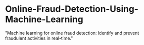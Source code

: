 # Online-Fraud-Detection-Using-Machine-Learning
"Machine learning for online fraud detection: Identify and prevent fraudulent activities in real-time."
